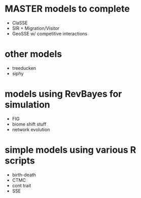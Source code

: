 # MASTER models to complete
- ClaSSE
- SIR + Migration/Visitor
- GeoSSE w/ competitive interactions

# other models
- treeducken
- siphy

# models using RevBayes for simulation
- FIG
- biome shift stuff
- network evolution

# simple models using various R scripts
- birth-death
- CTMC
- cont trait
- SSE
